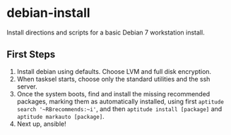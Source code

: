 debian-install
==============

Install directions and scripts for a basic Debian 7 workstation install.

First Steps
-----------

1. Install debian using defaults. Choose LVM and full disk encryption.
2. When tasksel starts, choose only the standard utilities and the ssh server.
3. Once the system boots, find and install the missing recommended packages, marking them as automatically installed, using first `aptitude search '~RBrecommends:~i'`, and then `aptitude install [package]` and `aptitude markauto [package]`.
4. Next up, ansible!
